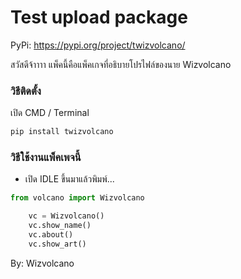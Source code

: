 # Test upload package

PyPi: https://pypi.org/project/twizvolcano/

สวัสดีจ้าาาา แพ็คนี้คือแพ็คเกจที่อธิบายโปรไฟล์ของนาย Wizvolcano 

### วิธีติดตั้ง

เปิด CMD / Terminal

```python
pip install twizvolcano
```

### วิธีใช้งานแพ็คเพจนี้

- เปิด IDLE ขึ้นมาแล้วพิมพ์...

```python
from volcano import Wizvolcano

    vc = Wizvolcano()
    vc.show_name()
    vc.about()
    vc.show_art()
```

By: Wizvolcano
